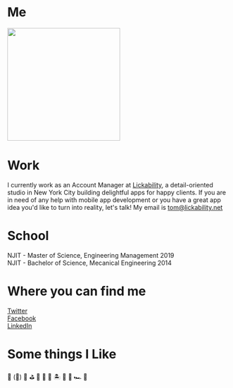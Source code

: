 # Me
<img src="https://github.com/DeVo225/thomasdevuono/blob/master/images/tom.jpg" height="256" width="256">

# Work

I currently work as an Account Manager at [Lickability](https://lickability.com), a detail-oriented studio in New York City building delightful apps for happy clients. If you are in need of any help with mobile app development or you have a great app idea you'd like to turn into reality, let's talk! My email is <tom@lickability.net>

# School

NJIT - Master of Science, Engineering Management 2019<br/>
NJIT - Bachelor of Science, Mecanical Engineering 2014

# Where you can find me

[Twitter](https://twitter.com/ThomasDeVuono)<br/>
[Facebook](https://www.facebook.com/thomasdevuono)<br/>
[LinkedIn](https://www.linkedin.com/in/thomas-devuono-7139417a/)

# Some things I Like

🏈 (🦅)   🎤    ⛳️    🥘    👾    🍻    🏝    🐶    🐴    🏎    🦄
